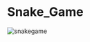 # Snake_Game
![snakegame](https://user-images.githubusercontent.com/123242225/228072989-2a181ab2-7701-4b60-96a5-de392a1b2edd.png)
